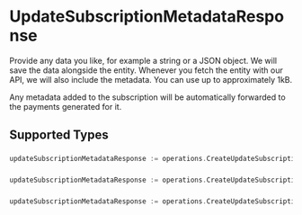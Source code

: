 # UpdateSubscriptionMetadataResponse

Provide any data you like, for example a string or a JSON object. We will save the data alongside the entity.
Whenever you fetch the entity with our API, we will also include the metadata. You can use up to approximately
1kB.

Any metadata added to the subscription will be automatically forwarded to the payments generated for it.


## Supported Types

### 

```go
updateSubscriptionMetadataResponse := operations.CreateUpdateSubscriptionMetadataResponseStr(string{/* values here */})
```

### 

```go
updateSubscriptionMetadataResponse := operations.CreateUpdateSubscriptionMetadataResponseMapOfAny(map[string]any{/* values here */})
```

### 

```go
updateSubscriptionMetadataResponse := operations.CreateUpdateSubscriptionMetadataResponseArrayOfStr([]string{/* values here */})
```

